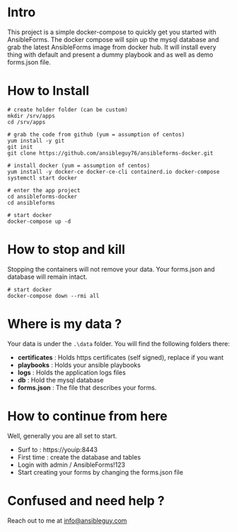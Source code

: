# Intro
This project is a simple docker-compose to quickly get you started with AnsibleForms.
The docker compose will spin up the mysql database and grab the latest AnsibleForms image from docker hub.
It will install every thing with default and present a dummy playbook and as well as demo forms.json file.

# How to Install
```
# create holder folder (can be custom)
mkdir /srv/apps
cd /srv/apps

# grab the code from github (yum = assumption of centos)
yum install -y git
‌‌git init
git clone https://github.com/ansibleguy76/ansibleforms-docker.git

# install docker (yum = assumption of centos)
yum install -y docker-ce docker-ce-cli containerd.io docker-compose
systemctl start docker

# enter the app project
cd ansibleforms-docker
cd ansibleforms

# start docker
docker-compose up -d
```
# How to stop and kill
Stopping the containers will not remove your data.  Your forms.json and database will remain intact.
```
# start docker
docker-compose down --rmi all
```
# Where is my data ?
Your data is under the `.\data` folder.
You will find the following folders there:
- **certificates** : Holds https certificates (self signed), replace if you want
- **playbooks** : Holds your ansible playbooks
- **logs** : Holds the application logs files
- **db** : Hold the mysql database
- **forms.json** : The file that describes your forms.

# How to continue from here
Well, generally you are all set to start.  
- Surf to : https://youip:8443
- First time : create the database and tables
- Login with admin / AnsibleForms!123
- Start creating your forms by changing the forms.json file

# Confused and need help ?
Reach out to me at info@ansibleguy.com
